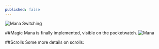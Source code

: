 ```yaml
---
published: false
---
```



![Mana Switching]()
<!--excerpt-->

##Magic
Mana is finally implemented, visible on the pocketwatch.
![Mana]()

##Scrolls
Some more details on scrolls:
